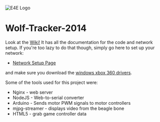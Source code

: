 ![](https://github.com/UCSD-E4E/Wolf-Tracker-2014/wiki/imgs/e4e_logo.png "E4E Logo")

Wolf-Tracker-2014
=================

Look at the [Wiki!](https://github.com/UCSD-E4E/Wolf-Tracker-2014/wiki) It has all the documentation for the code and network setup. If you're too lazy to do that though, simply go here to set up your network:

* [Network Setup Page](https://github.com/UCSD-E4E/Wolf-Tracker-2014/wiki/Network-Setup)

and make sure you download the [windows xbox 360 drivers](http://www.microsoft.com/hardware/en-us/d/xbox-360-controller-for-windows).

Some of the tools used for this project were:

* Nginx - web server
* NodeJS - Web-to-serial converter
* Arduino - Sends motor PWM signals to motor controllers
* mjpg-streamer - displays video from the beagle bone
* HTML5 - grab game controller data